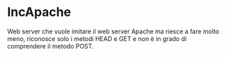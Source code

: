# IncApache
Web server che vuole imitare il web server Apache ma riesce a fare molto meno, riconosce solo i metodi HEAD e GET e non è in grado di comprendere il metodo POST.
